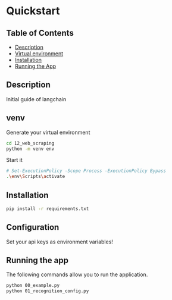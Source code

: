 # Quickstart

## Table of Contents
- [Description](#description)
- [Virtual environment](#venv)
- [Installation](#installation)
- [Running the App](#running-the-app)

## Description

Initial guide of langchain

## venv
Generate your virtual environment

```bash
cd 12_web_scraping
python -m venv env
```

Start it
```bash
# Set-ExecutionPolicy -Scope Process -ExecutionPolicy Bypass
.\env\Scripts\activate
```

## Installation

```bash
pip install -r requirements.txt
```

## Configuration
Set your api keys as environment variables!

## Running the app
The following commands allow you to run the application.

```bash
python 00_example.py
python 01_recognition_config.py
```
